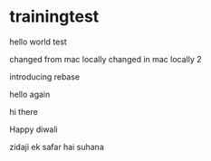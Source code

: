# trainingtest




hello world test

changed from mac locally
changed in mac locally 2

introducing rebase

hello again

hi there

Happy diwali


zidaji ek safar hai suhana